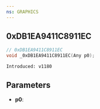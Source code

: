 ```yaml
---
ns: GRAPHICS
---
```

## 0xDB1EA9411C8911EC

```c
// 0xDB1EA9411C8911EC
void _0xDB1EA9411C8911EC(Any p0);
```

```
Introduced: v1180
```

## Parameters
* **p0**:

